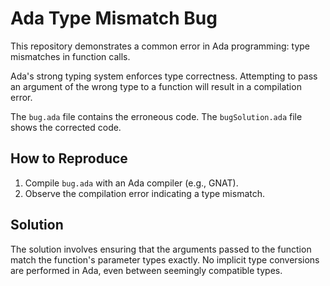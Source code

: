 # Ada Type Mismatch Bug

This repository demonstrates a common error in Ada programming: type mismatches in function calls.

Ada's strong typing system enforces type correctness.  Attempting to pass an argument of the wrong type to a function will result in a compilation error.

The `bug.ada` file contains the erroneous code. The `bugSolution.ada` file shows the corrected code.

## How to Reproduce

1. Compile `bug.ada` with an Ada compiler (e.g., GNAT).
2. Observe the compilation error indicating a type mismatch.

## Solution

The solution involves ensuring that the arguments passed to the function match the function's parameter types exactly.  No implicit type conversions are performed in Ada, even between seemingly compatible types.
